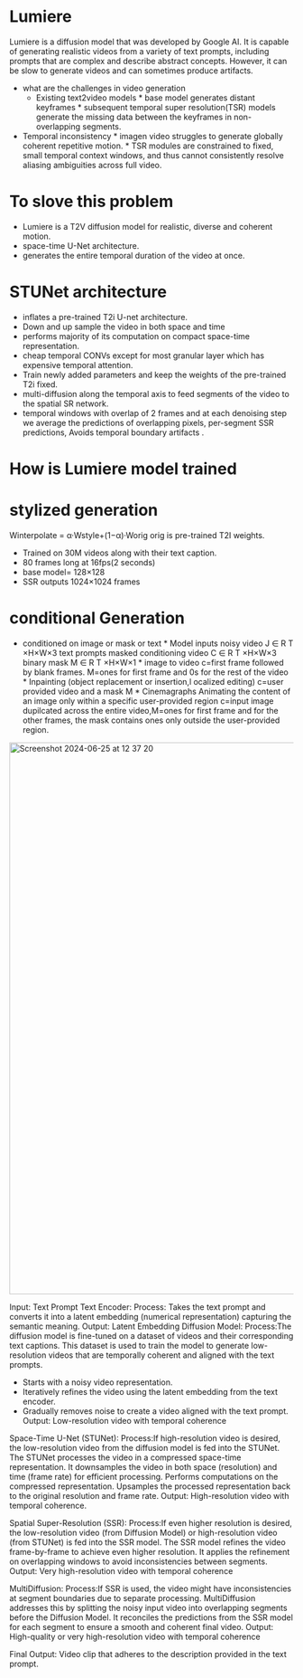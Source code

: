 # Lumiere
Lumiere is a diffusion model that was developed by Google AI. It is capable of generating realistic videos from a variety of text prompts, including prompts that are complex and describe abstract concepts. However, it can be slow to generate videos and can sometimes produce artifacts.

* what are the challenges in video generation
   * Existing text2video models
                 * base model generates distant keyframes
                 * subsequent temporal super resolution(TSR) models generate the missing data between the keyframes in 
non-overlapping segments.
* Temporal inconsistency
                * imagen video struggles to generate globally coherent repetitive motion.
                * TSR modules are constrained to fixed, small temporal context windows, and thus cannot consistently resolve aliasing ambiguities across full video.
# To slove this problem
 * Lumiere is a T2V diffusion model for realistic, diverse and coherent motion.
 * space-time U-Net architecture.
 * generates the entire temporal duration of the video at once.
   
# STUNet architecture
  * inflates a pre-trained T2i U-net architecture.
  * Down and up sample the video in both space and time
  * performs majority of its computation on compact space-time representation.
  * cheap temporal CONVs except for most granular layer which has expensive temporal attention.
  * Train newly added parameters and keep the weights of the pre-trained T2i fixed.
  * multi-diffusion along the temporal axis to feed segments of the video to the spatial SR network.
  * temporal windows with overlap of 2 frames and at each denoising step we average the predictions of overlapping pixels, per-segment SSR predictions, Avoids temporal boundary artifacts .

# How is Lumiere model trained

# stylized generation

   Winterpolate = α·Wstyle+(1−α)·Worig
   orig is pre-trained T2I weights.
* Trained on 30M videos along with their text caption.
* 80 frames long at 16fps(2 seconds)
* base model= 128×128
* SSR outputs 1024×1024 frames

# conditional Generation

   * conditioned on image or mask or text
               * Model inputs
                        noisy video J ∈ R T ×H×W×3
                         text prompts
                          masked conditioning video C ∈ R  T ×H×W×3
                           binary mask M ∈ R T ×H×W×1
                * image to video
                           c=first frame followed by blank frames.
                           M=ones for first frame and 0s for the rest of the video
                * Inpainting (object replacement or insertion,l ocalized editing)
                              c=user provided video and a mask M
                *  Cinemagraphs
                               Animating the content of an image only within a specific user-provided region
                               c=input image dupilcated across the entire video,M=ones for first frame and for the other frames, the mask contains ones only outside the user-provided region.


  <img width="976" alt="Screenshot 2024-06-25 at 12 37 20" src="https://github.com/usha3211-coder/Research-Development/assets/150019156/3357a1be-3a45-41d6-854c-6f0f28807967">
                    
Input: Text Prompt
Text Encoder:
  Process: Takes the text prompt and converts it into a latent embedding (numerical representation) capturing the semantic meaning.
  Output: Latent Embedding
Diffusion Model:
    Process:The diffusion model is fine-tuned on a dataset of videos and their corresponding text captions. This dataset is used to train the model to generate low-resolution videos that are temporally coherent and aligned with the text prompts.
  
   * Starts with a noisy video representation.
   * Iteratively refines the video using the latent embedding from the text encoder.
   * Gradually removes noise to create a video aligned with the text prompt.
   Output: Low-resolution video with temporal coherence

Space-Time U-Net (STUNet):
  Process:If high-resolution video is desired, the low-resolution video from the diffusion model is fed into the STUNet.
The STUNet processes the video in a compressed space-time representation.
It downsamples the video in both space (resolution) and time (frame rate) for efficient processing.
Performs computations on the compressed representation.
Upsamples the processed representation back to the original resolution and frame rate.
 Output: High-resolution video with temporal coherence.
 
Spatial Super-Resolution (SSR):
   Process:If even higher resolution is desired, the low-resolution video (from Diffusion Model) or high-resolution video (from STUNet) is fed into the SSR model.
The SSR model refines the video frame-by-frame to achieve even higher resolution.
It applies the refinement on overlapping windows to avoid inconsistencies between segments.
   Output: Very high-resolution video with temporal coherence
   
MultiDiffusion:
  Process:If SSR is used, the video might have inconsistencies at segment boundaries due to separate processing.
MultiDiffusion addresses this by splitting the noisy input video into overlapping segments before the Diffusion Model.
It reconciles the predictions from the SSR model for each segment to ensure a smooth and coherent final video.
 Output: High-quality or very high-resolution video with temporal coherence
 
Final Output: Video clip that adheres to the description provided in the text prompt.
